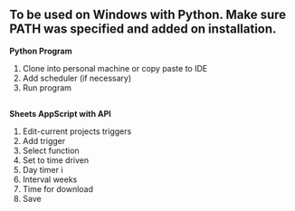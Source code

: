 ## **To be used on Windows with Python. Make sure PATH was specified and added on installation.**
**Python Program**

 1. Clone into personal machine or copy paste to IDE
 2. Add scheduler (if necessary)
 3. Run program
## 
**Sheets AppScript with API**
 1. Edit-current projects triggers 
 2. Add trigger 
 3. Select function 
 4. Set to time driven 
 5. Day timer i
 6. Interval weeks 
 7. Time for download 
 8. Save
